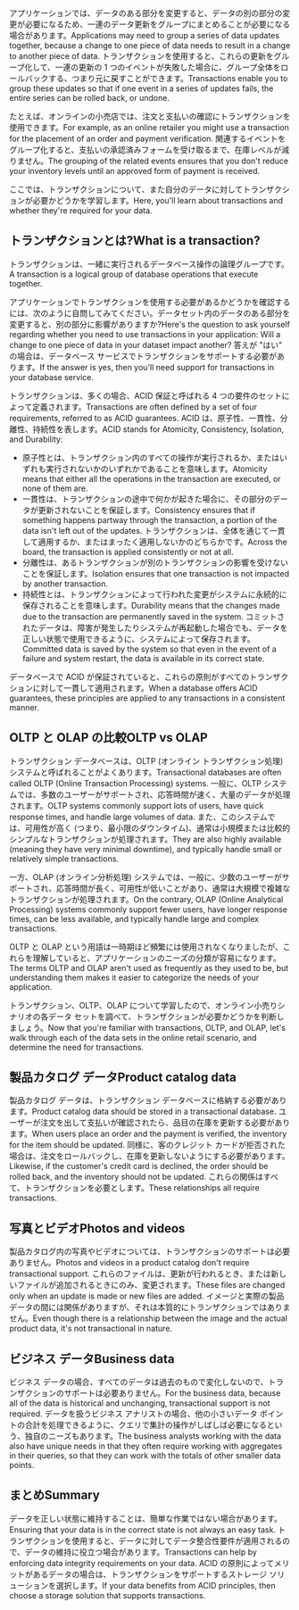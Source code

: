<span data-ttu-id="76a09-101">アプリケーションでは、データのある部分を変更すると、データの別の部分の変更が必要になるため、一連のデータ更新をグループにまとめることが必要になる場合があります。</span><span class="sxs-lookup"><span data-stu-id="76a09-101">Applications may need to group a series of data updates together, because a change to one piece of data needs to result in a change to another piece of data.</span></span> <span data-ttu-id="76a09-102">トランザクションを使用すると、これらの更新をグループ化して、一連の更新の 1 つのイベントが失敗した場合に、グループ全体をロールバックする、つまり元に戻すことができます。</span><span class="sxs-lookup"><span data-stu-id="76a09-102">Transactions enable you to group these updates so that if one event in a series of updates fails, the entire series can be rolled back, or undone.</span></span> 

<span data-ttu-id="76a09-103">たとえば、オンラインの小売店では、注文と支払いの確認にトランザクションを使用できます。</span><span class="sxs-lookup"><span data-stu-id="76a09-103">For example, as an online retailer you might use a transaction for the placement of an order and payment verification.</span></span> <span data-ttu-id="76a09-104">関連するイベントをグループ化すると、支払いの承認済みフォームを受け取るまで、在庫レベルが減りません。</span><span class="sxs-lookup"><span data-stu-id="76a09-104">The grouping of the related events ensures that you don't reduce your inventory levels until an approved form of payment is received.</span></span>

<span data-ttu-id="76a09-105">ここでは、トランザクションについて、また自分のデータに対してトランザクションが必要かどうかを学習します。</span><span class="sxs-lookup"><span data-stu-id="76a09-105">Here, you'll learn about transactions and whether they're required for your data.</span></span>

## <a name="what-is-a-transaction"></a><span data-ttu-id="76a09-106">トランザクションとは?</span><span class="sxs-lookup"><span data-stu-id="76a09-106">What is a transaction?</span></span>

<span data-ttu-id="76a09-107">トランザクションは、一緒に実行されるデータベース操作の論理グループです。</span><span class="sxs-lookup"><span data-stu-id="76a09-107">A transaction is a logical group of database operations that execute together.</span></span>

<span data-ttu-id="76a09-108">アプリケーションでトランザクションを使用する必要があるかどうかを確認するには、次のように自問してみてください。データセット内のデータのある部分を変更すると、別の部分に影響がありますか?</span><span class="sxs-lookup"><span data-stu-id="76a09-108">Here's the question to ask yourself regarding whether you need to use transactions in your application: Will a change to one piece of data in your dataset impact another?</span></span> <span data-ttu-id="76a09-109">答えが "はい" の場合は、データベース サービスでトランザクションをサポートする必要があります。</span><span class="sxs-lookup"><span data-stu-id="76a09-109">If the answer is yes, then you'll need support for transactions in your database service.</span></span>

<span data-ttu-id="76a09-110">トランザクションは、多くの場合、ACID 保証と呼ばれる 4 つの要件のセットによって定義されます。</span><span class="sxs-lookup"><span data-stu-id="76a09-110">Transactions are often defined by a set of four requirements, referred to as ACID guarantees.</span></span> <span data-ttu-id="76a09-111">ACID は、原子性、一貫性、分離性、持続性を表します。</span><span class="sxs-lookup"><span data-stu-id="76a09-111">ACID stands for Atomicity, Consistency, Isolation, and Durability:</span></span>

- <span data-ttu-id="76a09-112">原子性とは、トランザクション内のすべての操作が実行されるか、またはいずれも実行されないかのいずれかであることを意味します。</span><span class="sxs-lookup"><span data-stu-id="76a09-112">Atomicity means that either all the operations in the transaction are executed, or none of them are.</span></span>
- <span data-ttu-id="76a09-113">一貫性は、トランザクションの途中で何かが起きた場合に、その部分のデータが更新されないことを保証します。</span><span class="sxs-lookup"><span data-stu-id="76a09-113">Consistency ensures that if something happens partway through the transaction, a portion of the data isn't left out of the updates.</span></span> <span data-ttu-id="76a09-114">トランザクションは、全体を通じて一貫して適用するか、またはまったく適用しないかのどちらかです。</span><span class="sxs-lookup"><span data-stu-id="76a09-114">Across the board, the transaction is applied consistently or not at all.</span></span>
- <span data-ttu-id="76a09-115">分離性は、あるトランザクションが別のトランザクションの影響を受けないことを保証します。</span><span class="sxs-lookup"><span data-stu-id="76a09-115">Isolation ensures that one transaction is not impacted by another transaction.</span></span>
- <span data-ttu-id="76a09-116">持続性とは、トランザクションによって行われた変更がシステムに永続的に保存されることを意味します。</span><span class="sxs-lookup"><span data-stu-id="76a09-116">Durability means that the changes made due to the transaction are permanently saved in the system.</span></span> <span data-ttu-id="76a09-117">コミットされたデータは、障害が発生したりシステムが再起動した場合でも、データを正しい状態で使用できるように、システムによって保存されます。</span><span class="sxs-lookup"><span data-stu-id="76a09-117">Committed data is saved by the system so that even in the event of a failure and system restart, the data is available in its correct state.</span></span>

<span data-ttu-id="76a09-118">データベースで ACID が保証されていると、これらの原則がすべてのトランザクションに対して一貫して適用されます。</span><span class="sxs-lookup"><span data-stu-id="76a09-118">When a database offers ACID guarantees, these principles are applied to any transactions in a consistent manner.</span></span>

## <a name="oltp-vs-olap"></a><span data-ttu-id="76a09-119">OLTP と OLAP の比較</span><span class="sxs-lookup"><span data-stu-id="76a09-119">OLTP vs OLAP</span></span>

<span data-ttu-id="76a09-120">トランザクション データベースは、OLTP (オンライン トランザクション処理) システムと呼ばれることがよくあります。</span><span class="sxs-lookup"><span data-stu-id="76a09-120">Transactional databases are often called OLTP (Online Transaction Processing) systems.</span></span> <span data-ttu-id="76a09-121">一般に、OLTP システムでは、多数のユーザーがサポートされ、応答時間が速く、大量のデータが処理されます。</span><span class="sxs-lookup"><span data-stu-id="76a09-121">OLTP systems commonly support lots of users, have quick response times, and handle large volumes of data.</span></span> <span data-ttu-id="76a09-122">また、このシステムでは、可用性が高く (つまり、最小限のダウンタイム)、通常は小規模または比較的シンプルなトランザクションが処理されます。</span><span class="sxs-lookup"><span data-stu-id="76a09-122">They are also highly available (meaning they have very minimal downtime), and typically handle small or relatively simple transactions.</span></span>

<span data-ttu-id="76a09-123">一方、OLAP (オンライン分析処理) システムでは、一般に、少数のユーザーがサポートされ、応答時間が長く、可用性が低いことがあり、通常は大規模で複雑なトランザクションが処理されます。</span><span class="sxs-lookup"><span data-stu-id="76a09-123">On the contrary, OLAP (Online Analytical Processing) systems commonly support fewer users, have longer response times, can be less available, and typically handle large and complex transactions.</span></span>

<span data-ttu-id="76a09-124">OLTP と OLAP という用語は一時期ほど頻繁には使用されなくなりましたが、これらを理解していると、アプリケーションのニーズの分類が容易になります。</span><span class="sxs-lookup"><span data-stu-id="76a09-124">The terms OLTP and OLAP aren't used as frequently as they used to be, but understanding them makes it easier to categorize the needs of your application.</span></span> 

<span data-ttu-id="76a09-125">トランザクション、OLTP、OLAP について学習したので、オンライン小売りシナリオの各データ セットを調べて、トランザクションが必要かどうかを判断しましょう。</span><span class="sxs-lookup"><span data-stu-id="76a09-125">Now that you're familiar with transactions, OLTP, and OLAP, let's walk through each of the data sets in the online retail scenario, and determine the need for transactions.</span></span>

## <a name="product-catalog-data"></a><span data-ttu-id="76a09-126">製品カタログ データ</span><span class="sxs-lookup"><span data-stu-id="76a09-126">Product catalog data</span></span>

<span data-ttu-id="76a09-127">製品カタログ データは、トランザクション データベースに格納する必要があります。</span><span class="sxs-lookup"><span data-stu-id="76a09-127">Product catalog data should be stored in a transactional database.</span></span> <span data-ttu-id="76a09-128">ユーザーが注文を出して支払いが確認されたら、品目の在庫を更新する必要があります。</span><span class="sxs-lookup"><span data-stu-id="76a09-128">When users place an order and the payment is verified, the inventory for the item should be updated.</span></span> <span data-ttu-id="76a09-129">同様に、客のクレジット カードが拒否された場合は、注文をロールバックし、在庫を更新しないようにする必要があります。</span><span class="sxs-lookup"><span data-stu-id="76a09-129">Likewise, if the customer's credit card is declined, the order should be rolled back, and the inventory should not be updated.</span></span> <span data-ttu-id="76a09-130">これらの関係はすべて、トランザクションを必要とします。</span><span class="sxs-lookup"><span data-stu-id="76a09-130">These relationships all require transactions.</span></span>

## <a name="photos-and-videos"></a><span data-ttu-id="76a09-131">写真とビデオ</span><span class="sxs-lookup"><span data-stu-id="76a09-131">Photos and videos</span></span>

<span data-ttu-id="76a09-132">製品カタログ内の写真やビデオについては、トランザクションのサポートは必要ありません。</span><span class="sxs-lookup"><span data-stu-id="76a09-132">Photos and videos in a product catalog don't require transactional support.</span></span> <span data-ttu-id="76a09-133">これらのファイルは、更新が行われるとき、または新しいファイルが追加されるときにのみ、変更されます。</span><span class="sxs-lookup"><span data-stu-id="76a09-133">These files are changed only when an update is made or new files are added.</span></span> <span data-ttu-id="76a09-134">イメージと実際の製品データの間には関係がありますが、それは本質的にトランザクションではありません。</span><span class="sxs-lookup"><span data-stu-id="76a09-134">Even though there is a relationship between the image and the actual product data, it's not transactional in nature.</span></span>

## <a name="business-data"></a><span data-ttu-id="76a09-135">ビジネス データ</span><span class="sxs-lookup"><span data-stu-id="76a09-135">Business data</span></span>

<span data-ttu-id="76a09-136">ビジネス データの場合、すべてのデータは過去のもので変化しないので、トランザクションのサポートは必要ありません。</span><span class="sxs-lookup"><span data-stu-id="76a09-136">For the business data, because all of the data is historical and unchanging, transactional support is not required.</span></span> <span data-ttu-id="76a09-137">データを扱うビジネス アナリストの場合、他の小さいデータ ポイントの合計を処理できるように、クエリで集計の操作がしばしば必要になるという、独自のニーズもあります。</span><span class="sxs-lookup"><span data-stu-id="76a09-137">The business analysts working with the data also have unique needs in that they often require working with aggregates in their queries, so that they can work with the totals of other smaller data points.</span></span>

## <a name="summary"></a><span data-ttu-id="76a09-138">まとめ</span><span class="sxs-lookup"><span data-stu-id="76a09-138">Summary</span></span>

<span data-ttu-id="76a09-139">データを正しい状態に維持することは、簡単な作業ではない場合があります。</span><span class="sxs-lookup"><span data-stu-id="76a09-139">Ensuring that your data is in the correct state is not always an easy task.</span></span> <span data-ttu-id="76a09-140">トランザクションを使用すると、データに対してデータ整合性要件が適用されるので、データの維持に役立つ場合があります。</span><span class="sxs-lookup"><span data-stu-id="76a09-140">Transactions can help by enforcing data integrity requirements on your data.</span></span> <span data-ttu-id="76a09-141">ACID の原則によってメリットがあるデータの場合は、トランザクションをサポートするストレージ ソリューションを選択します。</span><span class="sxs-lookup"><span data-stu-id="76a09-141">If your data benefits from ACID principles, then choose a storage solution that supports transactions.</span></span>